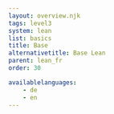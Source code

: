 ```yaml
---
layout: overview.njk
tags: level3
system: lean
list: basics
title: Base
alternativetitle: Base Lean
parent: lean_fr
order: 30

availablelanguages: 
    - de
    - en
---
```

